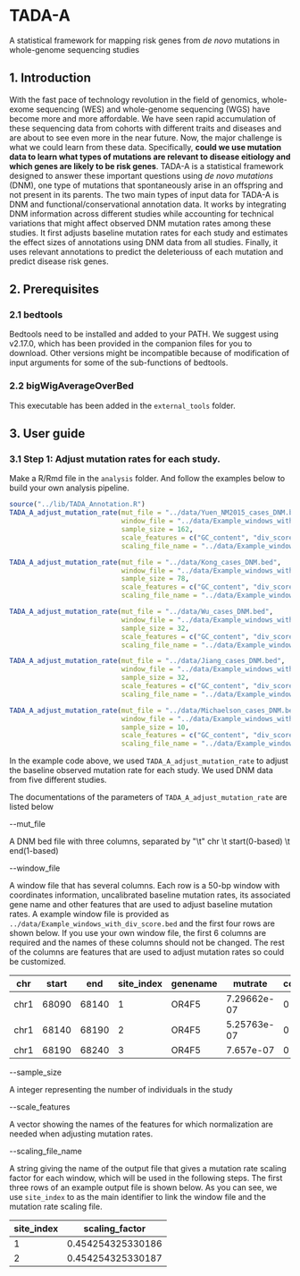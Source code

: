 # TADA-A
A statistical framework for mapping risk genes from *de novo* mutations in whole-genome sequencing studies

## 1. Introduction
With the fast pace of technology revolution in the field of genomics, whole-exome sequencing (WES) and whole-genome sequencing (WGS) have become more and more affordable. We have seen rapid accumulation of these sequencing data from cohorts with different traits and diseases and are about to see even more in the near future. Now, the major challenge is what we could learn from these data. Specifically, **could we use mutation data to learn what types of mutations are relevant to disease eitiology and which genes are likely to be risk genes**. TADA-A is a statistical framework designed to answer these important questions using *de novo mutations* (DNM), one type of mutations that spontaneously arise in an offspring and not present in its parents. The two main types of input data for TADA-A is DNM and functional/conservational annotation data. It works by integrating DNM information across different studies while accounting for technical variations that might affect observed DNM mutation rates among these studies. It first adjusts baseline mutation rates for each study and estimates the effect sizes of annotations using DNM data from all studies. Finally, it uses relevant annotations to predict the deleteriouss of each mutation and predict disease risk genes. 

## 2. Prerequisites

### 2.1 bedtools
Bedtools need to be installed and added to your PATH. We suggest using v2.17.0, which has been provided in the companion files for you to download. Other versions might be incompatible because of modification of input arguments for some of the sub-functions of bedtools. 

### 2.2 bigWigAverageOverBed
This executable has been added in the `external_tools` folder.

## 3. User guide

### 3.1 Step 1: Adjust mutation rates for each study.
Make a R/Rmd file in the `analysis` folder. And follow the examples below to build your own analysis pipeline.

```r
source("../lib/TADA_Annotation.R")
TADA_A_adjust_mutation_rate(mut_file = "../data/Yuen_NM2015_cases_DNM.bed",
                            window_file = "../data/Example_windows_with_div_score.bed",
                            sample_size = 162, 
                            scale_features = c("GC_content", "div_score"),
                            scaling_file_name = "../data/Example_windows_mutrate_with_div_score_scaling_file_for_Yuen_NM2015_cases_DNM.txt")

TADA_A_adjust_mutation_rate(mut_file = "../data/Kong_cases_DNM.bed",
                            window_file = "../data/Example_windows_with_div_score.bed",
                            sample_size = 78, 
                            scale_features = c("GC_content", "div_score"), 
                            scaling_file_name = "../data/Example_windows_mutrate_with_div_score_scaling_file_for_Kong_cases_DNM.txt")

TADA_A_adjust_mutation_rate(mut_file = "../data/Wu_cases_DNM.bed",
                            window_file = "../data/Example_windows_with_div_score.bed",
                            sample_size = 32, 
                            scale_features = c("GC_content", "div_score"), 
                            scaling_file_name = "../data/Example_windows_mutrate_with_div_score_scaling_file_for_Wu_cases_DNM.txt")

TADA_A_adjust_mutation_rate(mut_file = "../data/Jiang_cases_DNM.bed",
                            window_file = "../data/Example_windows_with_div_score.bed",
                            sample_size = 32, 
                            scale_features = c("GC_content", "div_score"), 
                            scaling_file_name = "../data/Example_windows_mutrate_with_div_score_scaling_file_for_Jiang_cases_DNM.txt")

TADA_A_adjust_mutation_rate(mut_file = "../data/Michaelson_cases_DNM.bed",
                            window_file = "../data/Example_windows_with_div_score.bed",
                            sample_size = 10, 
                            scale_features = c("GC_content", "div_score"), 
                            scaling_file_name = "../data/Example_windows_mutrate_with_div_score_scaling_file_for_Michaelson_cases_DNM.txt")
```

In the example code above, we used `TADA_A_adjust_mutation_rate` to adjust the baseline observed mutation rate for each study. We used DNM data from five different studies.

The documentations of the parameters of `TADA_A_adjust_mutation_rate` are listed below


--mut_file

A DNM bed file with three columns, separated by "\t"
chr \t start(0-based) \t end(1-based)

--window_file

A window file that has several columns. Each row is a 50-bp window with coordinates information, uncalibrated baseline mutation rates, its associated gene name and other features that are used to adjust baseline mutation rates. A example window file is provided as `../data/Example_windows_with_div_score.bed` and the first four rows are shown below. If you use your own window file,  the first 6 columns are required and the names of these columns should not be changed.  The rest of the columns are features that are used to adjust mutation rates so could be customized. 


|chr	|start	|end	|site_index	|genename	|mutrate	|coding	|promoter	|GC_content	|div_score|
|----|----|----|----|----|----|----|----|----|----|
|chr1	|68090	|68140	|1	|OR4F5	|7.29662e-07	|0	|1	|0.38	|0.0740137843475107|
|chr1	|68140	|68190	|2	|OR4F5	|5.25763e-07	|0	|1	|0.38	|0.0740137843475107|
|chr1	|68190	|68240	|3	|OR4F5	|7.657e-07	|0	|1	|0.42	|0.0740137843475107|

--sample_size

A integer representing the number of individuals in the study

--scale_features

A vector showing the names of the features for which normalization are needed when adjusting mutation rates. 

--scaling_file_name

A string giving the name of the output file that gives a mutation rate scaling factor for each window, which will be used in the following steps. The first three rows of an example output file is shown below. As you can see, we use `site_index` to as the main identifier to link the window file and the mutation rate scaling file. 

|site_index	|scaling_factor|
|----|----|
|1	|0.454254325330186|
|2	|0.454254325330187|
